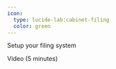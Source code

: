 ```yaml
---
icon:
  type: lucide-lab:cabinet-filing
  color: green
---
```

Setup your filing system

Video (5 minutes)